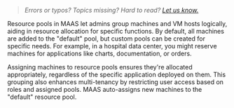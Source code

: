 > *Errors or typos? Topics missing? Hard to read? <a href="https://docs.google.com/forms/d/e/1FAIpQLScIt3ffetkaKW3gDv6FDk7CfUTNYP_HGmqQotSTtj2htKkVBw/viewform?usp=pp_url&entry.1739714854=https://maas.io/docs/about-resource-pools" target = "_blank">Let us know.</a>*

Resource pools in MAAS let admins group machines and VM hosts
logically, aiding in resource allocation for specific functions. By
default, all machines are added to the "default" pool, but custom
pools can be created for specific needs. For example, in a hospital
data center, you might reserve machines for applications like charts, documentation, or orders.

Assigning machines to resource pools ensures they're allocated appropriately, regardless of the specific application deployed on them. This grouping also enhances multi-tenancy by restricting user access based on roles and assigned pools.  MAAS auto-assigns new machines to the "default" resource pool.
